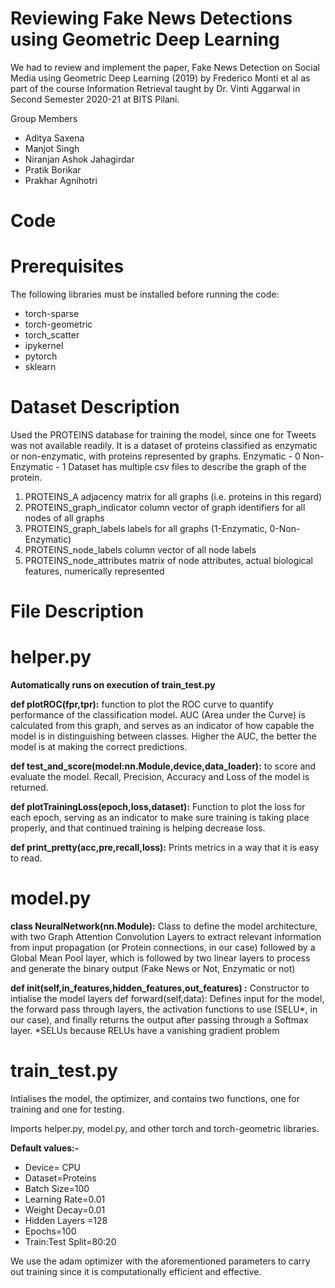 # Reviewing Fake News Detections using Geometric Deep Learning

We had to review and implement the paper, Fake News Detection on Social Media using
Geometric Deep Learning (2019) by Frederico Monti et al as part of the course Information Retrieval taught by Dr. Vinti Aggarwal in Second Semester 2020-21 at BITS Pilani.

Group Members
- Aditya Saxena
- Manjot Singh
- Niranjan Ashok Jahagirdar
- Pratik Borikar
- Prakhar Agnihotri

# Code

# Prerequisites
The following libraries must be installed before running the code:
- torch-sparse
- torch-geometric
- torch_scatter
- ipykernel
- pytorch
- sklearn

# Dataset Description
Used the PROTEINS database for training the model, since one for Tweets was not available readily. It
is a dataset of proteins classified as enzymatic or non-enzymatic, with proteins represented by graphs.
Enzymatic - 0
Non-Enzymatic - 1
Dataset has multiple csv files to describe the graph of the protein.
1. PROTEINS_A
adjacency matrix for all graphs (i.e. proteins in this regard)
2. PROTEINS_graph_indicator
column vector of graph identifiers for all nodes of all graphs
3. PROTEINS_graph_labels
labels for all graphs (1-Enzymatic, 0-Non-Enzymatic)
4. PROTEINS_node_labels
column vector of all node labels
5. PROTEINS_node_attributes
matrix of node attributes, actual biological features, numerically represented
# File Description
# helper.py

**Automatically runs on execution of train_test.py**

**def plotROC(fpr,tpr):** function to plot the ROC curve to quantify performance of the classification
model. AUC (Area under the Curve) is calculated from this graph, and serves as an indicator of how
capable the model is in distinguishing between classes. Higher the AUC, the better the model is at
making the correct predictions.

**def test_and_score(model:nn.Module,device,data_loader):** to score and evaluate the model. Recall,
Precision, Accuracy and Loss of the model is returned.

**def plotTrainingLoss(epoch,loss,dataset):** Function to plot the loss for each epoch, serving as an
indicator to make sure training is taking place properly, and that continued training is helping
decrease loss.

**def print_pretty(acc,pre,recall,loss):** Prints metrics in a way that it is easy to read.

# model.py

**class NeuralNetwork(nn.Module):** Class to define the model architecture, with two Graph Attention
Convolution Layers to extract relevant information from input propagation (or Protein connections, in
our case) followed by a Global Mean Pool layer, which is followed by two linear layers to process and
generate the binary output (Fake News or Not, Enzymatic or not)

**def init(self,in_features,hidden_features,out_features) :** Constructor to intialise the model layers
def forward(self,data): Defines input for the model, the forward pass through layers, the activation
functions to use (SELU*, in our case), and finally returns the output after passing through a Softmax
layer.
*SELUs because RELUs have a vanishing gradient problem

# train_test.py

Intialises the model, the optimizer, and contains two functions, one for training and one for testing.

Imports helper.py, model.py, and other torch and torch-geometric libraries.

**Default values:-**
- Device= CPU
- Dataset=Proteins
- Batch Size=100
- Learning Rate=0.01
- Weight Decay=0.01
- Hidden Layers =128
- Epochs=100
- Train:Test Split=80:20

We use the adam optimizer with the aforementioned parameters to carry out training since it is
computationally efficient and effective.
